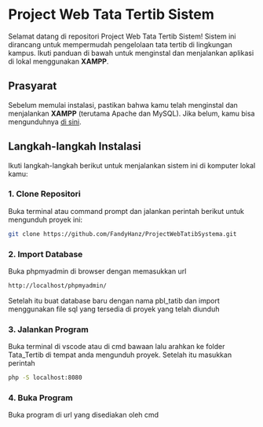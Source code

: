 # Project Web Tata Tertib Sistem

Selamat datang di repositori Project Web Tata Tertib Sistem! Sistem ini dirancang untuk mempermudah pengelolaan tata tertib di lingkungan kampus. Ikuti panduan di bawah untuk menginstal dan menjalankan aplikasi di lokal menggunakan **XAMPP**.

## Prasyarat

Sebelum memulai instalasi, pastikan bahwa kamu telah menginstal dan menjalankan **XAMPP** (terutama Apache dan MySQL). Jika belum, kamu bisa mengunduhnya [di sini](https://www.apachefriends.org/index.html).

## Langkah-langkah Instalasi

Ikuti langkah-langkah berikut untuk menjalankan sistem ini di komputer lokal kamu:

### 1. **Clone Repositori**

Buka terminal atau command prompt dan jalankan perintah berikut untuk mengunduh proyek ini:

```bash
git clone https://github.com/FandyHanz/ProjectWebTatibSystema.git
```

### 2. **Import Database**

Buka phpmyadmin di browser dengan memasukkan url
```bash
http://localhost/phpmyadmin/
```
Setelah itu buat database baru dengan nama pbl_tatib dan import menggunakan file sql yang tersedia di proyek yang telah diunduh

### 3. **Jalankan Program**

Buka terminal di vscode atau di cmd bawaan lalu arahkan ke folder Tata_Tertib di tempat anda mengunduh proyek. Setelah itu masukkan perintah
```bash
php -S localhost:8080
```
### 4. **Buka Program**

Buka program di url yang disediakan oleh cmd
